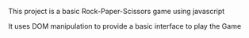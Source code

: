 This project is a basic Rock-Paper-Scissors game using javascript

It uses DOM manipulation to provide a basic interface to play the Game
